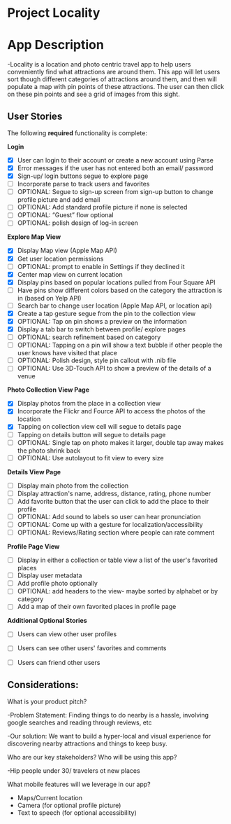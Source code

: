 # Project Locality


# App Description

-Locality is a location and photo centric travel app to help users conveniently find what attractions are around them. This app will let users sort though different categories of attractions around them, and then will populate a map with pin points of these attractions. The user can then click on these pin points and see a grid of images from this sight. 

## User Stories

The following **required** functionality is complete:

**Login**

* [x] User can login to their account or create a new account using Parse
* [x] Error messages if the user has not entered both an email/ password
* [x] Sign-up/ login buttons segue to explore page 
* [ ] Incorporate parse to track users and favorites
* [ ] OPTIONAL: Segue to sign-up screen from sign-up button to change profile picture and add email 
* [ ] OPTIONAL: Add standard profile picture if none is selected
* [ ] OPTIONAL: “Guest” flow optional
* [ ] OPTIONAL: polish design of log-in screen 

**Explore Map View**
* [x] Display Map view (Apple Map API)
* [x] Get user location permissions
* [ ] OPTIONAL: prompt to enable in Settings if they declined it
* [x] Center map view on current location
* [x] Display pins based on popular locations pulled from Four Square API
* [ ] Have pins show different colors based on the category the attraction is in (based on Yelp API)
* [ ] Search bar to change user location (Apple Map API, or location api)
* [x] Create a tap gesture segue from the pin to the collection view 
* [x] OPTIONAL: Tap on pin shows a preview on the information
* [x] Display a tab bar to switch between profile/ explore pages
* [ ] OPTIONAL: search refinement based on category
* [ ] OPTIONAL: Tapping on a pin will show a text bubble if other people the user knows have visited that place
* [ ] OPTIONAL: Polish design, style pin callout with .nib file
* [ ] OPTIONAL: Use 3D-Touch API to show a preview of the details of a venue

**Photo Collection View Page**
* [x] Display photos from the place in a collection view
* [x] Incorporate the Flickr and Fource API to access the photos of the location
* [x] Tapping on collection view cell will segue to details page
* [ ] Tapping on details button will segue to details page
* [ ] OPTIONAL: Single tap on photo makes it larger, double tap away makes the photo shrink back
* [ ] OPTIONAL: Use autolayout to fit view to every size

**Details View Page**
* [ ] Display main photo from the collection 
* [ ] Display attraction's name, address, distance, rating, phone number
* [ ] Add favorite button that the user can click to add the place to their profile
* [ ] OPTIONAL: Add sound to labels so user can hear pronunciation
* [ ] OPTIONAL: Come up with a gesture for localization/accessibility
* [ ] OPTIONAL: Reviews/Rating section where people can rate comment

**Profile Page View**
* [ ] Display in either a collection or table view a list of the user's favorited places
* [ ] Display user metadata
* [ ] Add profile photo optionally 
* [ ] OPTIONAL:  add headers to the view- maybe sorted by alphabet or by category
* [ ] Add a map of their own favorited places in profile page

**Additional Optional Stories**
* [ ] Users can view other user profiles
* [ ] Users can see other users' favorites and comments
* [ ] Users can friend other users


## Considerations:

What is your product pitch?

-Problem Statement: Finding things to do nearby is a hassle, involving google searches and reading through reviews, etc

-Our solution: We want to build a hyper-local and visual experience for discovering nearby attractions and things to keep busy.


Who are our key stakeholders? Who will be using this app?
 
-Hip people under 30/ travelers ot new places


What mobile features will we leverage in our app?

- Maps/Current location
- Camera (for optional profile picture)
- Text to speech (for optional accessibility) 



